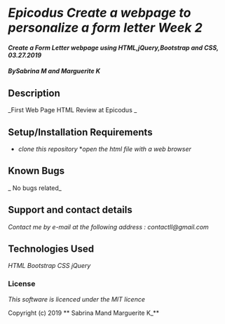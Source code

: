 # _Epicodus Create a webpage to personalize a form letter Week 2_

#### _Create a Form Letter webpage using HTML,jQuery,Bootstrap and CSS, 03.27.2019_

#### _By**Sabrina M and Marguerite K**_

## Description

_First Web Page HTML Review at Epicodus _

## Setup/Installation Requirements

* _clone this repository_
*_open the html file with a web browser_




## Known Bugs

_ No bugs related_

## Support and contact details

_Contact me by e-mail at the following address : contactll@gmail.com_

## Technologies Used

_HTML_
_Bootstrap_
_CSS_
_jQuery_



### License

*This software is licenced under the MIT licence*

Copyright (c) 2019 ** Sabrina Mand Marguerite K_**
